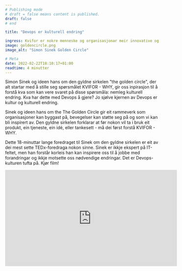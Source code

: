 ```yaml
---
# Publishing mode
# draft = false means content is published. 
draft: false
# end

title: "Devops er kulturell endring"

ingress: Kvifor er nokre menneske og organisasjonar meir innovative og innflytelsesrike enn andre? Kvifor har desse stor lojalitet frå kundar og ansatte. Kvifor klarer dei å gjenta suksess om igjen? 
image: goldencircle.png
image_alt: "Simon Sinek Golden Circle"

# Meta
date: 2022-02-22T18:10:17+01:00
readtime: 4 minutter
---
```



Simon Sinek og ideen hans om den gyldne sirkelen "the golden circle", der alt startar med å stille seg spørsmålet KVIFOR - WHY, gir oss inpirasjon til å forstå kva som kan vere svaret på disse spørsmåla: nemleg kulturell endring. Kva har dette med Devops å gjere? Jo sjølve kjernen av Devops er kultur og kulturell endring.

Sinek og ideen hans om the The Golden Circle gir eit rammeverk som organisasjoner kan byggast på, bevegelser kan støtte seg på og som vi kan bli inspirert av. Den gyldne sirkelen forklarar at før nokon vil ta i bruk eit produkt, ein tjeneste, ein idé, eller tankesett - må dei først forstå KVIFOR - WHY.

Dette 18-minuttar lange foredraget til Sinek om den gyldne sirkelen er eit av dei mest sette TEDx-foredraga nokon sinne. Sinek er ikkje ekspert på IT-feltet, men han forstår korleis han kan inspirere oss til å jobbe med forandringar og ikkje motsette oss nødvendige endringar. Det er Devops-kulturen tufta på. Kjør film!


<iframe width="560" height="315" src="https://www.youtube.com/embed/fMOlfsR7SMQ" title="YouTube video player" frameborder="0" allow="accelerometer; autoplay; clipboard-write; encrypted-media; gyroscope; picture-in-picture" allowfullscreen> </iframe>
